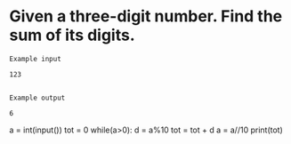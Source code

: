 # Given a three-digit number. Find the sum of its digits.

```
Example input

123


Example output

6
```

a = int(input())
tot = 0
while(a>0):
  d = a%10
  tot = tot + d
  a = a//10
print(tot)
